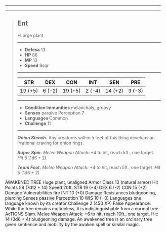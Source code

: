 ___
___
> ## Ent
>*Large plant
> ___
> - **Defesa** 13
> - **HP** 86
> - **MP** 13
> - **Speed** 9sqr
>___
>|   STR  |   DEX   |   CON   |   INT   |   SEN   |   PRE  |
>|:------:|:-------:|:-------:|:-------:|:-------:|:------:|
>|19 (+5) |  6 (-2) | 19 (+5) |  2 (-4) | 14 (+2) | 3 (-3) |
>___
> - **Condition Immunities** melancholy, groovy
> - **Senses** passive Perception 7
> - **Languages** Common
> - **Challenge** 11
> ___
> ***Onion Stench.*** Any creatures within 5 feet of this thing develops an irrational craving for onion rings.
>
> ***Super Spin.*** *Melee Weapon Attack:* +4 to hit, reach 5ft., one target. *Hit* 5 (1d6 + 2) 
>
> ***Team Foot.*** *Melee Weapon Attack:* +4 to hit, reach 5ft., one target. *Hit* 5 (1d6 + 2) 

AWAKENED TREE
Huge plant, unaligned
Armor Class 13 (natural armor)
Hit Points 59 (7d12 + 14)
Speed 20ft.
STR
19 (+4)
DEX
6 (-2)
CON
15 (+2)
Damage Vulnerabilities fire
INT
10 (+0)
Damage Resistances bludgeoning, piercing
Senses passive Perception 10
WIS
10 (+0)
Languages one language known by its creator
Challenge 2 (450 XP)
False Appearance. While the tree remains motionless, it is
indistinguishable from a normal tree.
AcTIONS
Slam. Melee Weapon Attack: +6 to hit, reach 10ft., one target.
Hit: 14 (3d6 + 4) bludgeoning damage.
An awakened tree is an ordinary tree given sentience
and mobility by the awaken spell or similar magic.
